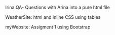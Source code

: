 Irina QA- Questions with Arina into a pure html file 







WeatherSite: html and inline CSS using tables 





myWebsite: Assigment 1 using Bootstrap
